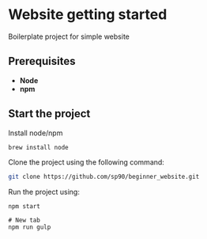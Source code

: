 # Website getting started

Boilerplate project for simple website

## Prerequisites

-   **Node** 
-   **npm**

## Start the project

Install node/npm

```bash
brew install node
```

Clone the project using the following command:

```bash
git clone https://github.com/sp90/beginner_website.git
```

Run the project using:

```shell
npm start

# New tab
npm run gulp
```
